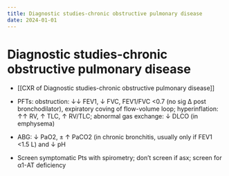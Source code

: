 ```yaml
---
title: Diagnostic studies-chronic obstructive pulmonary disease
date: 2024-01-01
---
```

# Diagnostic studies-chronic obstructive pulmonary disease

* [[CXR of Diagnostic studies-chronic obstructive pulmonary disease]]
 
* PFTs: obstruction: ↓↓ FEV1, ↓ FVC, FEV1/FVC <0.7 (no sig Δ post bronchodilator), expiratory coving of flow-volume loop; hyperinflation: ↑↑ RV, ↑ TLC, ↑ RV/TLC; abnormal gas exchange: ↓ DLCO (in emphysema)
 
* ABG: ↓ PaO2, ± ↑ PaCO2 (in chronic bronchitis, usually only if FEV1 <1.5 L) and ↓ pH
 
* Screen symptomatic Pts with spirometry; don’t screen if asx; screen for α1-AT deficiency
